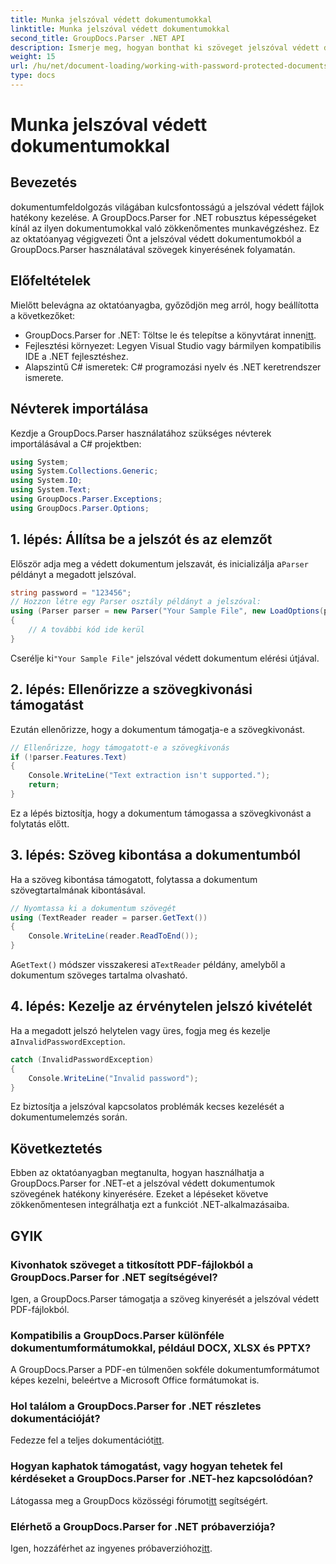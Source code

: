 ```yaml
---
title: Munka jelszóval védett dokumentumokkal
linktitle: Munka jelszóval védett dokumentumokkal
second_title: GroupDocs.Parser .NET API
description: Ismerje meg, hogyan bonthat ki szöveget jelszóval védett dokumentumokból a GroupDocs.Parser for .NET segítségével. Növelje dokumentumfeldolgozási képességeit.
weight: 15
url: /hu/net/document-loading/working-with-password-protected-documents/
type: docs
---
```

# Munka jelszóval védett dokumentumokkal

## Bevezetés
dokumentumfeldolgozás világában kulcsfontosságú a jelszóval védett fájlok hatékony kezelése. A GroupDocs.Parser for .NET robusztus képességeket kínál az ilyen dokumentumokkal való zökkenőmentes munkavégzéshez. Ez az oktatóanyag végigvezeti Önt a jelszóval védett dokumentumokból a GroupDocs.Parser használatával szövegek kinyerésének folyamatán.
## Előfeltételek
Mielőtt belevágna az oktatóanyagba, győződjön meg arról, hogy beállította a következőket:
-  GroupDocs.Parser for .NET: Töltse le és telepítse a könyvtárat innen[itt](https://releases.groupdocs.com/parser/net/).
- Fejlesztési környezet: Legyen Visual Studio vagy bármilyen kompatibilis IDE a .NET fejlesztéshez.
- Alapszintű C# ismeretek: C# programozási nyelv és .NET keretrendszer ismerete.

## Névterek importálása
Kezdje a GroupDocs.Parser használatához szükséges névterek importálásával a C# projektben:
```csharp
using System;
using System.Collections.Generic;
using System.IO;
using System.Text;
using GroupDocs.Parser.Exceptions;
using GroupDocs.Parser.Options;
```

## 1. lépés: Állítsa be a jelszót és az elemzőt
 Először adja meg a védett dokumentum jelszavát, és inicializálja a`Parser` példányt a megadott jelszóval.
```csharp
string password = "123456";
// Hozzon létre egy Parser osztály példányt a jelszóval:
using (Parser parser = new Parser("Your Sample File", new LoadOptions(password)))
{
    // A további kód ide kerül
}
```
 Cserélje ki`"Your Sample File"` jelszóval védett dokumentum elérési útjával.
## 2. lépés: Ellenőrizze a szövegkivonási támogatást
Ezután ellenőrizze, hogy a dokumentum támogatja-e a szövegkivonást.
```csharp
// Ellenőrizze, hogy támogatott-e a szövegkivonás
if (!parser.Features.Text)
{
    Console.WriteLine("Text extraction isn't supported.");
    return;
}
```
Ez a lépés biztosítja, hogy a dokumentum támogassa a szövegkivonást a folytatás előtt.
## 3. lépés: Szöveg kibontása a dokumentumból
Ha a szöveg kibontása támogatott, folytassa a dokumentum szövegtartalmának kibontásával.
```csharp
// Nyomtassa ki a dokumentum szövegét
using (TextReader reader = parser.GetText())
{
    Console.WriteLine(reader.ReadToEnd());
}
```
 A`GetText()` módszer visszakeresi a`TextReader` példány, amelyből a dokumentum szöveges tartalma olvasható.
## 4. lépés: Kezelje az érvénytelen jelszó kivételét
 Ha a megadott jelszó helytelen vagy üres, fogja meg és kezelje a`InvalidPasswordException`.
```csharp
catch (InvalidPasswordException)
{
    Console.WriteLine("Invalid password");
}
```
Ez biztosítja a jelszóval kapcsolatos problémák kecses kezelését a dokumentumelemzés során.

## Következtetés
Ebben az oktatóanyagban megtanulta, hogyan használhatja a GroupDocs.Parser for .NET-et a jelszóval védett dokumentumok szövegének hatékony kinyerésére. Ezeket a lépéseket követve zökkenőmentesen integrálhatja ezt a funkciót .NET-alkalmazásaiba.

## GYIK
### Kivonhatok szöveget a titkosított PDF-fájlokból a GroupDocs.Parser for .NET segítségével?
Igen, a GroupDocs.Parser támogatja a szöveg kinyerését a jelszóval védett PDF-fájlokból.
### Kompatibilis a GroupDocs.Parser különféle dokumentumformátumokkal, például DOCX, XLSX és PPTX?
A GroupDocs.Parser a PDF-en túlmenően sokféle dokumentumformátumot képes kezelni, beleértve a Microsoft Office formátumokat is.
### Hol találom a GroupDocs.Parser for .NET részletes dokumentációját?
 Fedezze fel a teljes dokumentációt[itt](https://tutorials.groupdocs.com/parser/net/).
### Hogyan kaphatok támogatást, vagy hogyan tehetek fel kérdéseket a GroupDocs.Parser for .NET-hez kapcsolódóan?
 Látogassa meg a GroupDocs közösségi fórumot[itt](https://forum.groupdocs.com/c/parser/17) segítségért.
### Elérhető a GroupDocs.Parser for .NET próbaverziója?
 Igen, hozzáférhet az ingyenes próbaverzióhoz[itt](https://releases.groupdocs.com/).